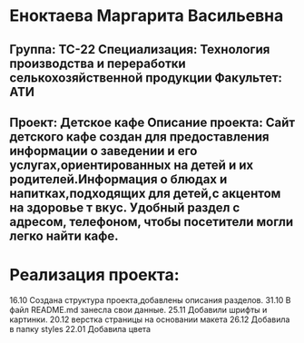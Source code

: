# Еноктаева Маргарита Васильевна
 Группа: ТС-22
 Специализация: Технология производства и переработки селькохозяйственной продукции
 Факультет: АТИ
 ---
 Проект: Детское кафе
 Описание проекта: Сайт детского кафе создан для предоставления информации о заведении и его услугах,ориентированных на детей и их родителей.Информация о блюдах и напитках,подходящих для детей,с акцентом на здоровье т вкус. Удобный раздел с адресом, телефоном, чтобы посетители могли легко найти кафе.
 ---
 # Реализация проекта:
 16.10 Создана структура проекта,добавлены описания разделов.
 31.10 В файл README.md занесла свои данные.
 25.11 Добавили шрифты и картинки.
 20.12 верстка страницы на основании макета
 26.12 Добавила в папку styles
 22.01 Добавила цвета